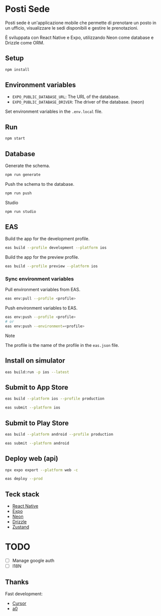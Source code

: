 # Posti Sede

Posti sede è un'applicazione mobile che permette di prenotare un posto in un ufficio, visualizzare le sedi disponibili e gestire le prenotazioni. 

È sviluppata con React Native e Expo, utilizzando Neon come database e Drizzle come ORM.

## Setup

```bash
npm install
```

## Environment variables

- `EXPO_PUBLIC_DATABASE_URL`: The URL of the database.
- `EXPO_PUBLIC_DATABASE_DRIVER`: The driver of the database. (neon)

Set environment variables in the `.env.local` file.

## Run

```bash
npm start
```

## Database

Generate the schema.

```bash
npm run generate
```

Push the schema to the database.

```bash 
npm run push
```

Studio

```bash
npm run studio
```

## EAS

Build the app for the development profile.

```bash
eas build --profile development --platform ios
```

Build the app for the preview profile.

```bash
eas build --profile preview --platform ios
```

### Sync environment variables

Pull environment variables from EAS.

```bash
eas env:pull --profile <profile>
```

Push environment variables to EAS.

```bash
eas env:push --profile <profile>
# or
eas env:push --environment=<profile>
```

> [!NOTE]
> The profile is the name of the profile in the `eas.json` file.


## Install on simulator

```bash
eas build:run -p ios --latest
```

## Submit to App Store

```bash
eas build --platform ios --profile production
```

```bash
eas submit --platform ios
```


## Submit to Play Store

```bash
eas build --platform android --profile production
``` 

```bash
eas submit --platform android
```

## Deploy web (api)

```bash
npx expo export --platform web -c
```

```bash
eas deploy --prod
```

## Teck stack

- [React Native](https://reactnative.dev/)
- [Expo](https://expo.dev/)
- [Neon](https://neon.tech/)
- [Drizzle](https://orm.drizzle.team/)
- [Zustand](https://zustand.docs.pmnd.rs/)


# TODO

- [ ] Manage google auth
- [ ] I18N

## Thanks

Fast development:

- [Cursor](https://www.cursor.com/)
- [a0](https://a0.dev/)